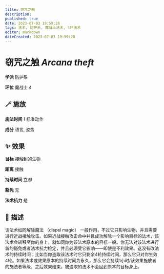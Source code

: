 ```yaml
---
title: 窃咒之触
description: 
published: true
date: 2023-07-03 19:59:28
tags: 法术, 防护系, 魔战士法术, 4环法术
editor: markdown
dateCreated: 2023-07-03 19:59:28
---
```


# **窃咒之触** *Arcana theft*

**学派** 防护系 

**环位** 魔战士 4

## 🪄 施放

**施法时间** 1 标准动作

**成分** 语言, 姿势

## ✨ 效果 

**目标** 接触到的生物 

**距离** 接触  

**持续时间** 立即 

**豁免** 无

**法术抗力** 是

## 📖 描述

该法术如同解除魔法 （dispel magic） 一般作用，不过它只影响生物，并且需要进行近战接触攻击。如果近战接触攻击命中并且成功解除一个影响目标的法术，该法术会转移至你的身上，就如同你为该法术原本的目标一般。你无法对该法术进行新的豁免或者法术抗力检定，并且必须受它影响——即使是不利效果。这没有改法术的持续时间；比如当你盗取该法术时它只剩余4轮持续时间，那么它只对你生效4轮。如果法术或效果原本的持续时间为永久，那么它会持续1小时/该效果施放者的施法者等级，之后效果结束。被盗取的法术不会回到原本的目标身上。
    